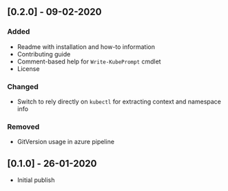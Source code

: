 ## [0.2.0] - 09-02-2020

### Added

* Readme with installation and how-to information
* Contributing guide
* Comment-based help for `Write-KubePrompt` cmdlet
* License

### Changed

* Switch to rely directly on `kubectl` for extracting context and namespace info

### Removed

* GitVersion usage in azure pipeline

## [0.1.0] - 26-01-2020

* Initial publish
